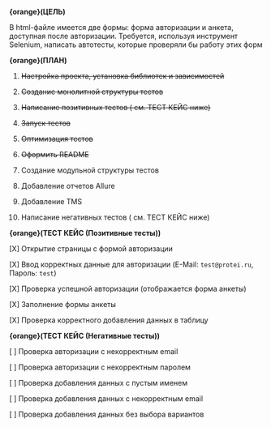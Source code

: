 **{orange}(ЦЕЛЬ)**

В  html-файле имеется две формы: форма авторизации и анкета, доступная после авторизации. Требуется, используя инструмент Selenium, написать автотесты, которые проверяли бы работу этих форм

**{orange}(ПЛАН)**

 1. ~~Настройка проекта, установка библиотек и зависимостей~~

 2. ~~Создание монолитной структуры тестов~~

 3. ~~Написание позитивных тестов ( см. ТЕСТ КЕЙС ниже)~~

 4. ~~Запуск тестов~~

 5. ~~Оптимизация тестов~~

 6. ~~Оформить README~~

 7. Создание модульной структуры тестов

 8. Добавление отчетов Allure

 9. Добавление TMS

10. Написание негативных тестов ( см. ТЕСТ КЕЙС ниже)

**{orange}(ТЕСТ КЕЙС (Позитивные тесты))**

[X] Открытие страницы с формой авторизации

[X] Ввод корректных данные для авторизации (E-Mail: `test@protei.ru`, Пароль: `test`)

[X] Проверка успешной авторизации (отображается форма анкеты)

[X] Заполнение формы анкеты

[X] Проверка корректного добавления данных в таблицу

**{orange}(ТЕСТ КЕЙС (Негативные тесты))**

[ ] Проверка авторизации с некорректным email

[ ] Проверка авторизации с некорректным паролем

[ ] Проверка добавления данных с пустым именем

[ ] Проверка добавления данных с некорректным email

[ ] Проверка добавления данных без выбора вариантов
